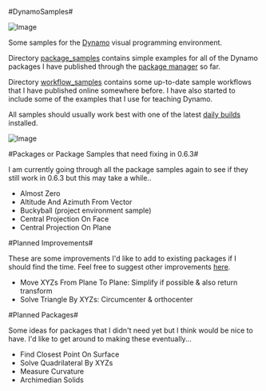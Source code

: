 #DynamoSamples#

![Image](https://raw.github.com/andydandy74/DynamoSamples/master/workflow_samples/ToAutomateOrNotToAutomate/ToAutomateOrNotToAutomate.png)

Some samples for the [Dynamo](http://www.dynamobim.org) visual programming environment.

Directory [package_samples](https://github.com/andydandy74/DynamoSamples/tree/master/package_samples) contains simple examples for all of the Dynamo packages I have published through the [package manager](http://www.dynamopackages.com) so far.

Directory [workflow_samples](https://github.com/andydandy74/DynamoSamples/tree/master/workflow_samples) contains some up-to-date sample workflows that I have published online somewhere before. I have also started to include some of the examples that I use for teaching Dynamo.

All samples should usually work best with one of the latest [daily builds](http://www.dynamobuilds.com) installed.

![Image](https://raw.github.com/andydandy74/DynamoSamples/master/workflow_samples/SurfaceRemixer/SurfaceRemixer_Results.png)

#Packages or Package Samples that need fixing in 0.6.3#

I am currently going through all the package samples again to see if they still work in 0.6.3 but this may take a while..

- Almost Zero
- Altitude And Azimuth From Vector
- Buckyball (project environment sample)
- Central Projection On Face
- Central Projection On Plane

#Planned Improvements#

These are some improvements I'd like to add to existing packages if I should find the time. Feel free to suggest other improvements [here](https://github.com/andydandy74/DynamoSamples/issues).

- Move XYZs From Plane To Plane: Simplify if possible & also return transform
- Solve Triangle By XYZs: Circumcenter & orthocenter

#Planned Packages#

Some ideas for packages that I didn't need yet but I think would be nice to have. I'd like to get around to making these eventually...

- Find Closest Point On Surface
- Solve Quadrilateral By XYZs
- Measure Curvature
- Archimedian Solids